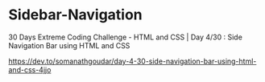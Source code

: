 # Sidebar-Navigation
 30 Days Extreme Coding Challenge - HTML and CSS | Day 4/30 : Side Navigation Bar using HTML and CSS
 
 https://dev.to/somanathgoudar/day-4-30-side-navigation-bar-using-html-and-css-4jjo
